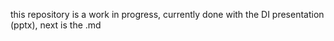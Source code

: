 
this repository is a work in progress, currently done with the DI presentation (pptx), next is the .md 
